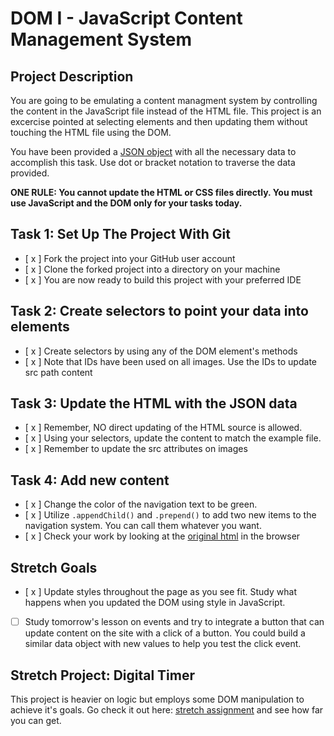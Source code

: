 # DOM I - JavaScript Content Management System

## Project Description
You are going to be emulating a content managment system by controlling the content in the JavaScript file instead of the HTML file. This project is an excercise pointed at selecting elements and then updating them without touching the HTML file using the DOM.

You have been provided a [JSON object](js/index.js) with all the necessary data to accomplish this task.  Use dot or bracket notation to traverse the data provided.

**ONE RULE: You cannot update the HTML or CSS files directly.  You must use JavaScript and the DOM only for your tasks today.**

## Task 1: Set Up The Project With Git

* [ x ] Fork the project into your GitHub user account
* [ x ] Clone the forked project into a directory on your machine
* [ x ] You are now ready to build this project with your preferred IDE

## Task 2: Create selectors to point your data into elements
* [ x ] Create selectors by using any of the DOM element's methods
* [ x ] Note that IDs have been used on all images.  Use the IDs to update src path content

## Task 3: Update the HTML with the JSON data
* [ x ] Remember, NO direct updating of the HTML source is allowed.
* [ x ] Using your selectors, update the content to match the example file.
* [ x ] Remember to update the src attributes on images

## Task 4: Add new content
* [ x ] Change the color of the navigation text to be green.
* [ x ] Utilize `.appendChild()` and `.prepend()` to add two new items to the navigation system. You can call them whatever you want.
* [ x ] Check your work by looking at the [original html](original.html) in the browser

## Stretch Goals
* [ x ] Update styles throughout the page as you see fit.  Study what happens when you updated the DOM using style in JavaScript.  
* [ ] Study tomorrow's lesson on events and try to integrate a button that can update content on the site with a click of a button.  You could build a similar data object with new values to help you test the click event.

## Stretch Project: Digital Timer
This project is heavier on logic but employs some DOM manipulation to achieve it's goals.  Go check it out here: [stretch assignment](stretch-assignment) and see how far you can get. 